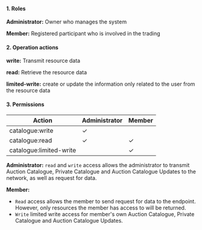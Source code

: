 #### 1. Roles

**Administrator:** Owner who manages the system

**Member:** Registered participant who is involved in the trading

#### 2. Operation actions

**write:** Transmit resource data

**read:** Retrieve the resource data

**limited-write:** create or update the information only related to the user from the resource data

#### 3. Permissions


|      Action                      | Administrator       | Member            |
|----------------------------------|---------------------|-------------------|
| catalogue:write  | ✓                   |                |
| catalogue:read   | ✓                   | ✓                |
| catalogue:limited-write  |                   | ✓                |

**Administrator:** `read` and `write` access allows the administrator to transmit Auction Catalogue, Private Catalogue and Auction Catalogue Updates to the network, as well as request for data.

**Member:** 
- `Read` access allows the member to send request for data to the endpoint. However, only resources the member has access to will be returned. 
- `Write` limited write access for member's own Auction Catalogue, Private Catalogue and Auction Catalogue Updates.